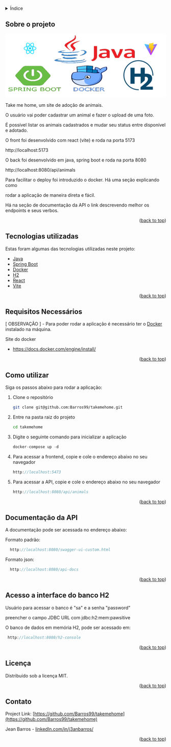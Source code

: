 <div id="top"></div>
<br />

<!-- TABLE OF CONTENTS -->
<details>
  <summary>Índice</summary>
  <ol>
    <li><a href="#sobre-o-projeto">Sobre o projeto</a></li>
    <li><a href="#tecnologias-utilizadas">Tecnologias utilizadas</a></li>
    <li><a href="#requisitos-necessários">Requisitos necessários</a></li>
    <li><a href="#como-utilizar">Como utilizar</a></li>
    <li><a href="#documentação-da-api">Documentação da api</a></li>
    <li><a href="#acesso-a-interface-do-banco-h2">Acesso a interface do banco H2</a></li>
    <li><a href="#licença">Licença</a></li>
    <li><a href="#contato">Contato</a></li>
  </ol>
</details>

<!-- ABOUT THE PROJECT -->

## Sobre o projeto

[![Take Me Home][product-screenshot]](https://github.com/Barros99/)

Take me home, um site de adoção de animais.

O usuário vai poder cadastrar um animal e fazer o upload de uma foto.

É possível listar os animais cadastrados e mudar seu status entre
disponível e adotado.

O front foi desenvolvido com react (vite) e roda na porta 5173

http://localhost:5173

O back foi desenvolvido em java, spring boot e roda na porta 8080

http://localhost:8080/api/animals

Para facilitar o deploy foi introduzido o docker. Há uma seção explicando como

rodar a aplicação de maneira direta e fácil.

Há na seção de documentação da API o link descrevendo melhor os endpoints e seus verbos.

<p align="right">(<a href="#top">back to top</a>)</p>

## Tecnologias utilizadas

Estas foram algumas das tecnologias utilizadas neste projeto:

- [Java](https://www.java.com/pt-BR/)
- [Spring Boot](https://spring.io/projects/spring-boot)
- [Docker](https://www.docker.com/)
- [H2](https://dbdb.io/db/h2/)
- [React](https://react.dev/)
- [Vite](https://vitejs.dev/)

<p align="right">(<a href="#top">back to top</a>)</p>

## Requisitos Necessários

[ OBSERVAÇÃO ] - Para poder rodar a aplicação é necessário ter o [Docker](https://docs.docker.com/) instalado na máquina.

Site do docker

- https://docs.docker.com/engine/install/

<p align="right">(<a href="#top">back to top</a>)</p>

<!-- GETTING STARTED -->

## Como utilizar

Siga os passos abaixo para rodar a aplicação:

1. Clone o repositório
   ```sh
   git clone git@github.com:Barros99/takemehome.git
   ```
2. Entre na pasta raiz do projeto
   ```sh
   cd takemehome
   ```
3. Digite o seguinte comando para inicializar a aplicação
   ```js
   docker-compose up -d
   ```
4. Para acessar a frontend, copie e cole o endereço abaixo no seu navegador
   ```js
   http://localhost:5473
   ```
5. Para acessar a API, copie e cole o endereço abaixo no seu navegador
   ```js
   http://localhost:8080/api/animals
   ```

<p align="right">(<a href="#top">back to top</a>)</p>

<!-- DOCUMENTATION -->

## Documentação da API

A documentação pode ser acessada no endereço abaixo:

Formato padrão:

```js
  http://localhost:8080/swagger-ui-custom.html
```

Formato json:

```js
  http://localhost:8080/api-docs
```

<p align="right">(<a href="#top">back to top</a>)</p>

<!-- DATABASE -->

## Acesso a interface do banco H2

Usuário para acessar o banco é "sa" e a senha "password"

preencher o campo JDBC URL com jdbc:h2:mem:pawsitive

O banco de dados em memória H2, pode ser acessado em:

```js
 http://localhost:8080/h2-console
```

<p align="right">(<a href="#top">back to top</a>)</p>

<!-- LICENSE -->

## Licença

Distribuído sob a licença MIT.

<p align="right">(<a href="#top">back to top</a>)</p>

<!-- CONTACT -->

## Contato

Project Link: [https://github.com/Barros99/takemehome](https://github.com/Barros99/takemehome)

Jean Barros - [linkedIn.com/in/j3anbarros/](https://www.linkedin.com/in/j3anbarros/)

<p align="right">(<a href="#top">back to top</a>)</p>

[linkedin-shield]: https://img.shields.io/badge/-LinkedIn-black.svg?style=for-the-badge&logo=linkedin&colorB=555
[linkedin-url]: https://www.linkedin.com/in/j3anbarros/
[product-screenshot]: /back/src/main/resources/assets/aw.png
